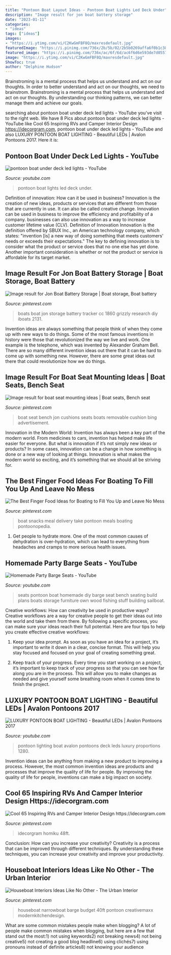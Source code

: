 ```yaml
---
title: "Pontoon Boat Layout Ideas - Pontoon Boat Lights Led Deck Under"
description: "Image result for jon boat battery storage"
date: "2023-01-11"
categories:
- "ideas"
tags: ["ideas"]
images:
- "https://i.ytimg.com/vi/C2KwGmFBF8Q/maxresdefault.jpg"
featuredImage: "https://i.pinimg.com/736x/2b/5b/02/2b5b0269affa6f0b1c3845401a81bef1.jpg"
featured_image: "https://i.pinimg.com/736x/ac/6f/6d/ac6f6d6e593de7d05572f6bc4f0abf55.jpg"
image: "https://i.ytimg.com/vi/C2KwGmFBF8Q/maxresdefault.jpg"
ShowToc: true
author: "Delphine Hudson"
---
```



Brainstroming is a mental process that helps us understand and act on our thoughts.
In order to better understand and act on our thoughts, we need to brainstrom. Brainstroming is a mental process that helps us understand and act on our thoughts. By understanding our thinking patterns, we can better manage them and achieve our goals.

	

		
searching about pontoon boat under deck led lights - YouTube you've visit to the right web. We have 8 Pics about pontoon boat under deck led lights - YouTube like Cool 65 Inspiring RVs and Camper Interior Design https://idecorgram.com, pontoon boat under deck led lights - YouTube and also LUXURY PONTOON BOAT LIGHTING - Beautiful LEDs | Avalon Pontoons 2017. Here it is:
		
    
## Pontoon Boat Under Deck Led Lights - YouTube

<img loading=lazy src="https://i.ytimg.com/vi/1quN_PVnfJ8/maxresdefault.jpg" onerror="this.onerror=null;this.src='https://tse1.mm.bing.net/th?id=OIP.BYaPiFP4ZngBeVW7pLVBRwHaEK&amp;pid=15.1';" alt="pontoon boat under deck led lights - YouTube">

_Source: youtube.com_

>pontoon boat lights led deck under. 

	

Definition of innovation: How can it be used in business?
Innovation is the creation of new ideas, products or services that are different from those that are currently in use. It can also be called creative change. Innovation can be used in business to improve the efficiency and profitability of a company. businesses can also use innovation as a way to increase customer lifetime value (CLV). Definition of Innovation
Innovation is the definition offered by SBUX Inc., an American technology company, which states: "invention [is] a new way of doing something that meets customers' needs or exceeds their expectations." The key to defining innovation is to consider what the product or service does that no one else has yet done. Another important consideration is whether or not the product or service is affordable for its target market.

    
## Image Result For Jon Boat Battery Storage | Boat Storage, Boat Battery

<img loading=lazy src="https://i.pinimg.com/736x/ac/6f/6d/ac6f6d6e593de7d05572f6bc4f0abf55.jpg" onerror="this.onerror=null;this.src='https://tse3.mm.bing.net/th?id=OIP.2ps4nfzeyn3x0wqpmA9y-gHaE8&amp;pid=15.1';" alt="Image result for Jon Boat Battery Storage | Boat storage, Boat battery">

_Source: pinterest.com_

>boats boat jon storage battery tracker cc 1860 grizzly research diy iboats 2131. 

	

Invention ideas are always something that people think of when they come up with new ways to do things. Some of the most famous inventions in history were those that revolutionized the way we live and work. One example is the telephone, which was invented by Alexander Graham Bell. There are so many different invention ideas out there that it can be hard to come up with something new. However, there are some great ideas out there that could revolutionize how we do things.

    
## Image Result For Boat Seat Mounting Ideas | Boat Seats, Bench Seat

<img loading=lazy src="https://i.pinimg.com/736x/28/9e/99/289e99a62f6a1d0f2dedb92aa96388cc--boat-seats-boats.jpg" onerror="this.onerror=null;this.src='https://tse3.mm.bing.net/th?id=OIP.1_DnxLSKoAyS5_RwnUpThAHaE7&amp;pid=15.1';" alt="Image result for boat seat mounting ideas | Boat seats, Bench seat">

_Source: pinterest.com_

>boat seat bench jon cushions seats boats removable cushion bing advertisement. 

	

Innovation in the Modern World:
Invention has always been a key part of the modern world. From medicines to cars, invention has helped make life easier for everyone. But what is innovation if it’s not simply new ideas or products? In some cases, innovation can be a change in how something is done or a new way of looking at things. Innovation is what makes the modern world so exciting, and it’s something that we should all be striving for.

    
## The Best Finger Food Ideas For Boating To Fill You Up And Leave No Mess

<img loading=lazy src="https://i.pinimg.com/736x/f9/49/ab/f949ab3118464243eabd613d30daa24a.jpg" onerror="this.onerror=null;this.src='https://tse4.mm.bing.net/th?id=OIP.M1xcHh7148CzZrOPA1A8BgHaFr&amp;pid=15.1';" alt="The Best Finger Food Ideas for Boating to Fill You Up and Leave No Mess">

_Source: pinterest.com_

>boat snacks meal delivery take pontoon meals boating pontoonopedia. 

	

1. Get people to hydrate more. One of the most common causes of dehydration is over-hydration, which can lead to everything from headaches and cramps to more serious health issues.

    
## Homemade Party Barge Seats - YouTube

<img loading=lazy src="https://i.ytimg.com/vi/Y57ook4OzCQ/hqdefault.jpg" onerror="this.onerror=null;this.src='https://tse3.mm.bing.net/th?id=OIP.O-8H7524-_4LyTKMZweR3wHaFj&amp;pid=15.1';" alt="Homemade Party Barge Seats - YouTube">

_Source: youtube.com_

>seats pontoon boat homemade diy barge seat bench seating build plans boats storage furniture own wood fishing stuff building sailboat. 

	

Creative workflows: How can creativity be used in productive ways?
Creative workflows are a way for creative people to get their ideas out into the world and take them from there. By following a specific process, you can make sure your ideas reach their full potential. Here are four tips to help you create effective creative workflows:
1. Keep your idea prompt. As soon as you have an idea for a project, it’s important to write it down in a clear, concise format. This will help you stay focused and focused on your goal of creating something great.

2. Keep track of your progress. Every time you start working on a project, it’s important to keep track of your progress so that you can see how far along you are in the process. This will allow you to make changes as needed and give yourself some breathing room when it comes time to finish the project.


    
## LUXURY PONTOON BOAT LIGHTING - Beautiful LEDs | Avalon Pontoons 2017

<img loading=lazy src="https://i.ytimg.com/vi/C2KwGmFBF8Q/maxresdefault.jpg" onerror="this.onerror=null;this.src='https://tse1.mm.bing.net/th?id=OIP.1xEj8A0emwRuht3fjhpBPgHaEK&amp;pid=15.1';" alt="LUXURY PONTOON BOAT LIGHTING - Beautiful LEDs | Avalon Pontoons 2017">

_Source: youtube.com_

>pontoon lighting boat avalon pontoons deck leds luxury proportions 1280. 

	

Invention ideas can be anything from making a new product to improving a process. However, the most common invention ideas are products and processes that improve the quality of life for people. By improving the quality of life for people, inventions can make a big impact on society.

    
## Cool 65 Inspiring RVs And Camper Interior Design Https://idecorgram.com

<img loading=lazy src="https://i.pinimg.com/originals/46/98/53/469853ac4cbb9dd04c221166bf1d20b2.jpg" onerror="this.onerror=null;this.src='https://tse3.mm.bing.net/th?id=OIP.LTIUKjqaYU0dW2fyCY2__wHaJ3&amp;pid=15.1';" alt="Cool 65 Inspiring RVs and Camper Interior Design https://idecorgram.com">

_Source: pinterest.com_

>idecorgram homiku 48ft. 

	

Conclusion: How can you increase your creativity?
Creativity is a process that can be improved through different techniques. By understanding these techniques, you can increase your creativity and improve your productivity.

    
## Houseboat Interiors Ideas Like No Other - The Urban Interior

<img loading=lazy src="https://i.pinimg.com/736x/2b/5b/02/2b5b0269affa6f0b1c3845401a81bef1.jpg" onerror="this.onerror=null;this.src='https://tse1.mm.bing.net/th?id=OIP.Vxck3EqaoSVfCjGWAAieAAHaLC&amp;pid=15.1';" alt="Houseboat Interiors Ideas Like No Other - The Urban Interior">

_Source: pinterest.com_

>houseboat narrowboat barge budget 40ft pontoon creativemaxx modernkitchendesign. 

	

What are some common mistakes people make when blogging?
A lot of people make common mistakes when blogging, but here are a few that stand out the most:1) not using keywords2) not breaking news4) not being creative5) not creating a good blog headline6) using clichés7) using pronouns instead of definite articles8) not knowing your audience


